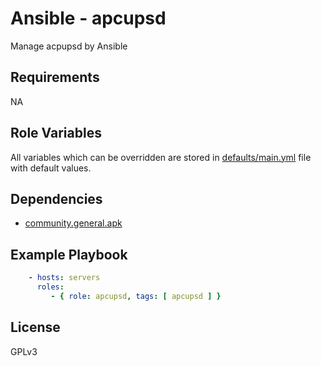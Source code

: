 Ansible - apcupsd
=========

Manage acpupsd by Ansible

Requirements
------------

NA

Role Variables
--------------

All variables which can be overridden are stored in
[defaults/main.yml](defaults/main.yml) file with default values.

Dependencies
------------

- [community.general.apk](https://docs.ansible.com/ansible/latest/collections/community/general/apk_module.html)

Example Playbook
----------------

```yaml
    - hosts: servers
      roles:
         - { role: apcupsd, tags: [ apcupsd ] }
```

License
-------

GPLv3
